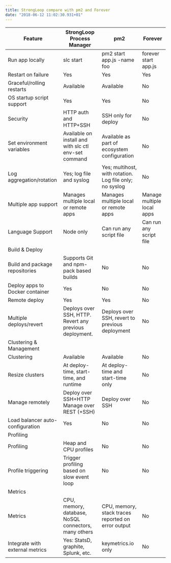 ```yaml
---
title: StrongLoop compare with pm2 and Forever
date: "2018-06-12 11:02:30.931+01"
---
```


| Feature                          | StrongLoop Process Manager                               | pm2                                                     | Forever                    |
| -------------------------------- | -------------------------------------------------------- | ------------------------------------------------------- | -------------------------- |
| Run app locally                  | slc start                                                | pm2 start app.js -name foo                              | forever start app.js       |
| Restart on failure               | Yes                                                      | Yes                                                     | Yes                        |
| Graceful/rolling restarts        | Available                                                | Available                                               | No                         |
| OS startup script support        | Yes                                                      | Yes                                                     | No                         |
| Security                         | HTTP auth and HTTP+SSH                                   | SSH only for deploy                                     | No                         |
| Set environment variables        | Available on install and with slc ctl env-set command    | Available as part of ecosystem configuration            | No                         |
| Log aggregation/rotation         | Yes; log file and syslog                                 | Yes; multihost, with rotation. Log file only; no syslog | No                         |
| Multiple app support             | Manages multiple local or remote apps                    | Manages multiple local or remote apps                   | Manage multiple local apps |
| Language Support                 | Node only                                                | Can run any script file                                 | Can run any script file    |
| Build & Deploy                   |                                                          |                                                         |                            |
| Build and package repositories   | Supports Git and npm-pack based builds                   | No                                                      | No                         |
| Deploy apps to Docker container  | Yes                                                      | No                                                      | No                         |
| Remote deploy                    | Yes                                                      | Yes                                                     | No                         |
| Multiple deploys/revert          | Deploys over SSH, HTTP.  Revert any previous deployment. | Deploys over SSH, revert to previous deployment         | No                         |
| Clustering & Management          |                                                          |                                                         |                            |
| Clustering                       | Available                                                | Available                                               | No                         |
| Resize clusters                  | At deploy-time, start-time, and runtime                  | At deploy-time and start-time only                      | No                         |
| Manage remotely                  | Deploy over SSH+HTTP Manage over REST (+SSH)             | Deploy over SSH                                         | No                         |
| Load balancer auto-configuration | Yes                                                      | No                                                      | No                         |
| Profiling                        |                                                          |                                                         |                            |
| Profiling                        | Heap and CPU profiles                                    | No                                                      | No                         |
| Profile triggering               | Trigger profiling based on slow event loop               | No                                                      | No                         |
| Metrics                          |                                                          |                                                         |                            |
| Metrics                          | CPU, memory, database, NoSQL connectors, many others     | CPU, memory, stack traces reported on error output      | No                         |
| Integrate with external metrics  | Yes: StatsD, graphite, Splunk, etc.                      | keymetrics.io only                                      | No                         |